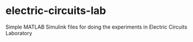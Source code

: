 # electric-circuits-lab
Simple MATLAB Simulink files for doing the experiments in Electric Circuits Laboratory
